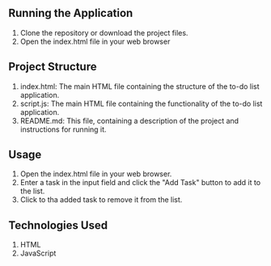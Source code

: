 ## Running the Application
1. Clone the repository or download the project files.
2. Open the index.html file in your web browser

## Project Structure
1. index.html: The main HTML file containing the structure of the to-do list application.
2. script.js: The main HTML file containing the functionality of the to-do list application.
3. README.md: This file, containing a description of the project and instructions for running it.

## Usage
1. Open the index.html file in your web browser.
2. Enter a task in the input field and click the "Add Task" button to add it to the list.
3. Click to tha added task to remove it from the list.

## Technologies Used
1. HTML
2. JavaScript
